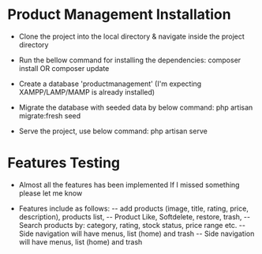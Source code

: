 # Product Management Installation
- Clone the project into the local directory & navigate inside the project directory

- Run the bellow command for installing the dependencies:
composer install OR composer update

- Create a database 'productmanagement' (I'm expecting XAMPP/LAMP/MAMP is already installed)

- Migrate the database with seeded data by below command:
php artisan migrate:fresh seed 

- Serve the project, use below command:
php artisan serve

# Features Testing

- Almost all the features has been implemented If I missed something please let me know

- Features include as follows: 
-- add products (image, title, rating, price, description), products list, 
-- Product Like, Softdelete, restore, trash, 
-- Search products by: category, rating, stock status, price range etc.
-- Side navigation will have menus, list (home) and trash
-- Side navigation will have menus, list (home) and trash

